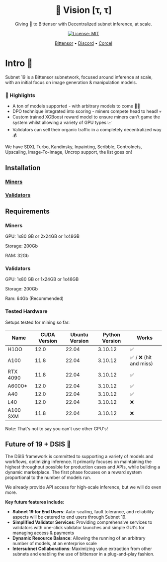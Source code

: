 <div align="center">

# **👀 Vision [τ, τ]**
Giving 👀 to Bittensor with Decentralized subnet inference, at scale.

[![License: MIT](https://img.shields.io/badge/License-MIT-yellow.svg)](https://opensource.org/licenses/MIT)

[Bittensor](https://bittensor.com/whitepaper)  •  [Discord](https://discord.gg/dR865yTPaZ) • [Corcel](https://app.corcel.io/)
</div>


# Intro 📜
Subnet 19 is a Bittensor subnetwork, focused around inference at scale, with an initial focus on image generation & manipulation models.

### 👑 Highlights
- A ton of models supported - with arbitrary models to come 🙏🏻
- DPO technique integrated into scoring - miners compete head to head! 💀
- Custom trained XGBoost reward model to ensure miners can't game the system whilst allowing a variety of GPU types 📈
- Validators can sell their organic traffic in a completely decentralized way 💰

We have SDXL Turbo, Kandinsky, Inpainting, Scribble, Controlnets, Upscaling, Image-To-Image, Uncrop support, the list goes on!

## Installation
### [Miners](docs/miner_setup.md)

### [Validators](docs/validator_setup.md)


## Requirements

### Miners
GPU: 1x80 GB or 2x24GB or 1x48GB

Storage: 200Gb

RAM: 32Gb

### Validators
GPU: 1x80 GB or 1x24GB or 1x48GB

Storage: 200Gb

Ram: 64Gb (Recommended)
### Tested Hardware
Setups tested for mining so far:

| Name  | CUDA Version | Ubuntu Version | Python Version | Works |
|-------|--------------|----------------|----------------|-------|
| H1OO  | 12.0 | 22.04 | 3.10.12 | ✅  |
| A100 | 11.8  | 22.04 | 3.10.12 | ✅ / ❌ (hit and miss) |
| RTX 4090 | 11.8  | 22.04 | 3.10.12 | ✅ |
| A6000* | 12.0   | 22.04 | 3.10.12 |✅ |
| A40 | 12.0   | 22.04 | 3.10.12 | ✅ |
| L40 | 12.0   | 22.04 | 3.10.12 | ❌ |
| A100 SXM | 11.8  | 22.04 | 3.10.12 | ❌|


Note: That's not to say you can't use other GPU's!

## Future of 19 + DSIS 🚀

The DSIS framework is committed to supporting a variety of models and workflows, optimizing inference. It primarily focuses on maintaining the highest throughput possible for production cases and APIs, while building a dynamic marketplace. The first phase focuses on a reward system proportional to the number of models run.

We already provide API access for high-scale inference, but we will do even more.

**Key future features include:**

-  **Subnet 19 for End Users**: Auto-scaling, fault tolerance, and reliability aspects will be catered to end users through Subnet 19.
-  **Simplified Validator Services**: Providing comprehensive services to validators with one-click validator launches and simple GUI's for managing access & payments
-  **Dynamic Resource Balance**: Allowing the running of an arbitrary number of models, at an enterprise scale
-  **Intersubnet Collaborations**: Maximizing value extraction from other subnets and enabling the use of bittensor in a plug-and-play fashion.
